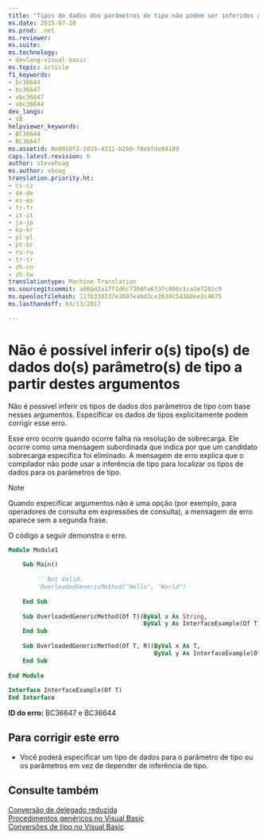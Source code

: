 ```yaml
---
title: "Tipos de dados dos parâmetros de tipo não podem ser inferidos a partir destes argumentos | Documentos do Microsoft"
ms.date: 2015-07-20
ms.prod: .net
ms.reviewer: 
ms.suite: 
ms.technology:
- devlang-visual-basic
ms.topic: article
f1_keywords:
- bc36644
- bc36647
- vbc36647
- vbc36644
dev_langs:
- VB
helpviewer_keywords:
- BC36644
- BC36647
ms.assetid: 0e0050f2-2039-4311-b260-f0ebfde84189
caps.latest.revision: 6
author: stevehoag
ms.author: shoag
translation.priority.ht:
- cs-cz
- de-de
- es-es
- fr-fr
- it-it
- ja-jp
- ko-kr
- pl-pl
- pt-br
- ru-ru
- tr-tr
- zh-cn
- zh-tw
translationtype: Machine Translation
ms.sourcegitcommit: a06bd2a17f1d6c7308fa6337c866c1ca2e7281c0
ms.openlocfilehash: 11fb338237e2607eabd3ce2630c543b8ee2c4675
ms.lasthandoff: 03/13/2017

---
```

# <a name="data-types-of-the-type-parameters-cannot-be-inferred-from-these-arguments"></a>Não é possível inferir o(s) tipo(s) de dados do(s) parâmetro(s) de tipo a partir destes argumentos
Não é possível inferir os tipos de dados dos parâmetros de tipo com base nesses argumentos. Especificar os dados de tipos explicitamente podem corrigir esse erro.  
  
 Esse erro ocorre quando ocorre falha na resolução de sobrecarga. Ele ocorre como uma mensagem subordinada que indica por que um candidato sobrecarga específica foi eliminado. A mensagem de erro explica que o compilador não pode usar a inferência de tipo para localizar os tipos de dados para os parâmetros de tipo.  
  
> [!NOTE]
>  Quando especificar argumentos não é uma opção (por exemplo, para operadores de consulta em expressões de consulta), a mensagem de erro aparece sem a segunda frase.  
  
 O código a seguir demonstra o erro.  
  
```vb  
Module Module1  
  
    Sub Main()  
  
        '' Not Valid.  
        'OverloadedGenericMethod("Hello", "World")  
  
    End Sub  
  
    Sub OverloadedGenericMethod(Of T)(ByVal x As String,   
                                      ByVal y As InterfaceExample(Of T))  
    End Sub  
  
    Sub OverloadedGenericMethod(Of T, R)(ByVal x As T,   
                                         ByVal y As InterfaceExample(Of R))  
    End Sub  
  
End Module  
  
Interface InterfaceExample(Of T)  
End Interface  
```  
  
 **ID do erro:** BC36647 e BC36644  
  
## <a name="to-correct-this-error"></a>Para corrigir este erro  
  
-   Você poderá especificar um tipo de dados para o parâmetro de tipo ou os parâmetros em vez de depender de inferência de tipo.  
  
## <a name="see-also"></a>Consulte também  
 [Conversão de delegado reduzida](../../../visual-basic/programming-guide/language-features/delegates/relaxed-delegate-conversion.md)   
 [Procedimentos genéricos no Visual Basic](../../../visual-basic/programming-guide/language-features/data-types/generic-procedures.md)   
 [Conversões de tipo no Visual Basic](../../../visual-basic/programming-guide/language-features/data-types/type-conversions.md)
